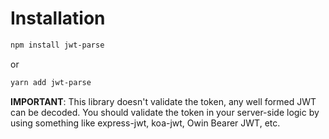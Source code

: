 # Installation

```bash
npm install jwt-parse
```

or

```bash
yarn add jwt-parse
```

**IMPORTANT**: This library doesn't validate the token, any well formed JWT can be decoded. You should validate the token in your server-side logic by using something like express-jwt, koa-jwt, Owin Bearer JWT, etc.
